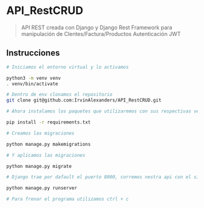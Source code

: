 # API_RestCRUD

> API REST creada con Django y Django Rest Framework para manipulación de Clentes/Factura/Productos
> Autenticación JWT

## Instrucciones

``` bash
# Iniciamos el entorno virtual y lo activamos

python3 -m venv venv
. venv/bin/activate

# Dentro de env clonamos el repositorio
git clone git@github.com:IrvinAlexanders/API_RestCRUD.git

# Ahora instalamos los paquetes que utilizaremos con sus respectivas versiones con el siguiente comando

pip install -r requirements.txt

# Creamos las migraciones

python manage.py makemigrations

# Y aplicamos las migraciones

python manage.py migrate

# Django trae por dafault el puerto 8000, corremos nestra api con el siguiente programa

python manage.py runserver

# Para frenar el programa utilizamos ctrl + c

```


